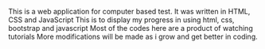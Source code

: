 This is a web application for computer based test.
It was written in HTML, CSS and JavaScript
This is to display my progress in using html, css, bootstrap and javascript
Most of the codes here are a product of watching tutorials
More modifications will be made as i grow and get better in coding.
